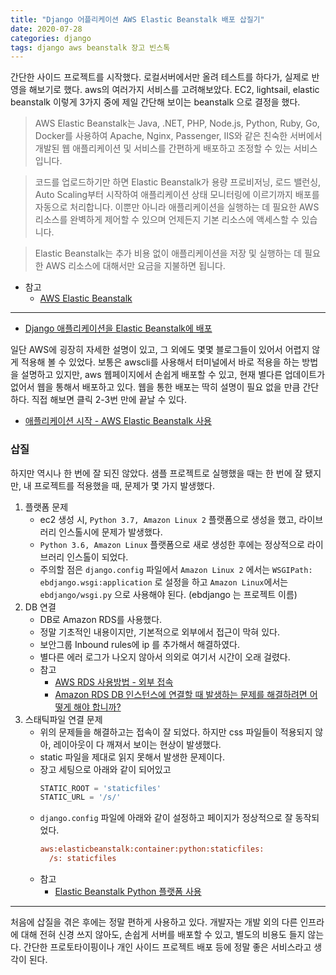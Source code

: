 ```yaml
---
title: "Django 어플리케이션 AWS Elastic Beanstalk 배포 삽질기"
date: 2020-07-28
categories: django
tags: django aws beanstalk 장고 빈스톡
---
```


간단한 사이드 프로젝트를 시작했다. 로컬서버에서만 올려 테스트를 하다가, 실제로 반영을 해보기로 했다. aws의 여러가지 서비스를 고려해보았다. EC2, lightsail, elastic beanstalk 이렇게 3가지 중에 제일 간단해 보이는 beanstalk 으로 결정을 했다.

> AWS Elastic Beanstalk는 Java, .NET, PHP, Node.js, Python, Ruby, Go, Docker를 사용하여 Apache, Nginx, Passenger, IIS와 같은 친숙한 서버에서 개발된 웹 애플리케이션 및 서비스를 간편하게 배포하고 조정할 수 있는 서비스입니다.

> 코드를 업로드하기만 하면 Elastic Beanstalk가 용량 프로비저닝, 로드 밸런싱, Auto Scaling부터 시작하여 애플리케이션 상태 모니터링에 이르기까지 배포를 자동으로 처리합니다. 이뿐만 아니라 애플리케이션을 실행하는 데 필요한 AWS 리소스를 완벽하게 제어할 수 있으며 언제든지 기본 리소스에 액세스할 수 있습니다.

> Elastic Beanstalk는 추가 비용 없이 애플리케이션을 저장 및 실행하는 데 필요한 AWS 리소스에 대해서만 요금을 지불하면 됩니다.

- 참고
    - [AWS Elastic Beanstalk](https://aws.amazon.com/ko/elasticbeanstalk/)

---

- [Django 애플리케이션을 Elastic Beanstalk에 배포](https://docs.aws.amazon.com/ko_kr/elasticbeanstalk/latest/dg/create-deploy-python-django.html)

일단 AWS에 굉장히 자세한 설명이 있고, 그 외에도 몇몇 블로그들이 있어서 어렵지 않게 적용해 볼 수 있었다. 보통은 awscli를 사용해서 터미널에서 바로 적용을 하는 방법을 설명하고 있지만, aws 웹페이지에서 손쉽게 배포할 수 있고, 현재 별다른 업데이트가 없어서 웹을 통해서 배포하고 있다. 웹을 통한 배포는 딱히 설명이 필요 없을 만큼 간단하다. 직접 해보면 클릭 2-3번 만에 끝날 수 있다.

- [애플리케이션 시작 - AWS Elastic Beanstalk 사용](https://aws.amazon.com/ko/getting-started/hands-on/launch-an-app/)

### 삽질

하지만 역시나 한 번에 잘 되진 않았다. 샘플 프로젝트로 실행했을 때는 한 번에 잘 됐지만, 내 프로젝트를 적용했을 때, 문제가 몇 가지 발생했다.

1. 플랫폼 문제
    - ec2 생성 시, `Python 3.7, Amazon Linux 2` 플랫폼으로 생성을 했고, 라이브러리 인스톨시에 문제가 발생했다.
    - `Python 3.6, Amazon Linux` 플랫폼으로 새로 생성한 후에는 정상적으로 라이브러리 인스톨이 되었다.
    - 주의할 점은 `django.config` 파일에서 `Amazon Linux 2` 에서는 `WSGIPath: ebdjango.wsgi:application` 로 설정을 하고 `Amazon Linux`에서는 `ebdjango/wsgi.py` 으로 사용해야 된다. (ebdjango 는 프로젝트 이름)
2. DB 연결
    - DB로 Amazon RDS를 사용했다.
    - 정말 기초적인 내용이지만, 기본적으로 외부에서 접근이 막혀 있다.
    - 보안그룹 Inbound rules에 ip 를 추가해서 해결하였다.
    - 별다른 에러 로그가 나오지 않아서 의외로 여기서 시간이 오래 걸렸다.
    - 참고
        - [AWS RDS 사용방법 - 외부 접속](https://develop-im.tistory.com/13)
        - [Amazon RDS DB 인스턴스에 연결할 때 발생하는 문제를 해결하려면 어떻게 해야 합니까?](https://aws.amazon.com/ko/premiumsupport/knowledge-center/rds-cannot-connect/)
3. 스태틱파일 연결 문제
    - 위의 문제들을 해결하고는 접속이 잘 되었다. 하지만 css 파일들이 적용되지 않아, 레이아웃이 다 깨져서 보이는 현상이 발생했다.
    - static 파일을 제대로 읽지 못해서 발생한 문제이다.
    - 장고 세팅으로 아래와 같이 되어있고 
        ```python
        STATIC_ROOT = 'staticfiles'
        STATIC_URL = '/s/'
        ```
    - `django.config` 파일에 아래와 같이 설정하고 페이지가 정상적으로 잘 동작되었다.
        ```ini
        aws:elasticbeanstalk:container:python:staticfiles:
          /s: staticfiles
        ```
    - 참고
        - [Elastic Beanstalk Python 플랫폼 사용](https://docs.aws.amazon.com/ko_kr/elasticbeanstalk/latest/dg/create-deploy-python-container.html)

---

처음에 삽질을 겪은 후에는 정말 편하게 사용하고 있다. 개발자는 개발 외의 다른 인프라에 대해 전혀 신경 쓰지 않아도, 손쉽게 서버를 배포할 수 있고, 별도의 비용도 들지 않는다. 간단한 프로토타이핑이나 개인 사이드 프로젝트 배포 등에 정말 좋은 서비스라고 생각이 된다.
